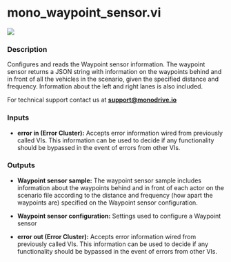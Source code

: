 # mono_waypoint_sensor.vi

<p class="img_container">
<img class="lg_img" src="../mono_waypoint_sensor.png"/>
</p>

### Description

Configures and reads the Waypoint sensor information. The waypoint sensor returns a JSON string with information on the waypoints behind  and in front of all the vehicles in the scenario, given the specified distance and frequency.  Information about the left and right lanes is also included. 

For technical support contact us at <b>support@monodrive.io</b> 

### Inputs

- **error in (Error Cluster):** Accepts error information wired from previously called VIs. This information can be used to decide if any functionality should be bypassed in the event of errors from other VIs. 

### Outputs

- **Waypoint sensor sample:**  The waypoint sensor sample includes information about the waypoints behind and in front of each actor on the scenario file according to the distance and frequency (how apart the waypoints are) specified on the Waypoint sensor configuration.
 

- **Waypoint sensor configuration:**  Settings used to configure a Waypoint sensor
 

- **error out (Error Cluster):** Accepts error information wired from previously called VIs. This information can be used to decide if any functionality should be bypassed in the event of errors from other VIs. 

<p>&nbsp;</p>
